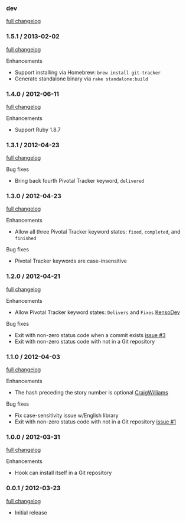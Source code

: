 ### dev
[full changelog](https://github.com/stevenharman/git_tracker/compare/v1.5.1...master)

### 1.5.1 / 2013-02-02
[full changelog](https://github.com/stevenharman/git_tracker/compare/v1.4.0...v1.5.1)

Enhancements

* Support installing via Homebrew: `brew install git-tracker`
* Generate standalone binary via `rake standalone:build`

### 1.4.0 / 2012-06-11
[full changelog](https://github.com/stevenharman/git_tracker/compare/v1.3.1...v1.4.0)

Enhancements

* Support Ruby 1.8.7

### 1.3.1 / 2012-04-23
[full changelog](https://github.com/stevenharman/git_tracker/compare/v1.3.0...v1.3.1)

Bug fixes

* Bring back fourth Pivotal Tracker keyword, `delivered`

### 1.3.0 / 2012-04-23
[full changelog](https://github.com/stevenharman/git_tracker/compare/v1.2.0...v1.3.0)

Enhancements

* Allow all three Pivotal Tracker keyword states: `fixed`, `completed`, and `finished`

Bug fixes

* Pivotal Tracker keywords are case-insensitive

### 1.2.0 / 2012-04-21
[full changelog](https://github.com/stevenharman/git_tracker/compare/v1.1.0...v1.2.0)

Enhancements

* Allow Pivotal Tracker keyword states: `Delivers` and `Fixes` [KensoDev](https://github.com/KensoDev)

Bug fixes

* Exit with non-zero status code when a commit exists [issue
  #3](https://github.com/stevenharman/git_tracker/issues/3)
* Exit with non-zero status code with not in a Git repository

### 1.1.0 / 2012-04-03
[full changelog](https://github.com/stevenharman/git_tracker/compare/v1.0.0...v1.1.0)

Enhancements

* The hash preceding the story number is optional [CraigWilliams](https://github.com/CraigWilliams)

Bug fixes

* Fix case-sensitivity issue w/English library
* Exit with non-zero status code with not in a Git repository [issue
  #1](https://github.com/stevenharman/git_tracker/issues/1)

### 1.0.0 / 2012-03-31
[full changelog](https://github.com/stevenharman/git_tracker/compare/v0.0.1...v1.0.0)

Enhancements

* Hook can install itself in a Git repository

### 0.0.1 / 2012-03-23
[full changelog](https://github.com/stevenharman/git_tracker/compare/5fbbe061e721c1f86fdd5d78a4bfb4c61a0eaf5c...v0.0.1)

* Initial release
